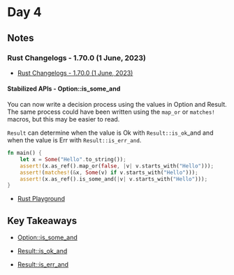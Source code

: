 # Day 4

## Notes

### Rust Changelogs - 1.70.0 (1 June, 2023)

- [Rust Changelogs - 1.70.0 (1 June, 2023)](https://releases.rs/docs/1.70.0/)

#### Stabilized APIs - Option::is_some_and

You can now write a decision process using the values in Option and Result.
The same process could have been written using the `map_or` or `matches!` macros, but this may be easier to read.

`Result` can determine when the value is Ok with `Result::is_ok`_and and when the value is Err with `Result::is_err_and`.

```rust
fn main() {
    let x = Some("Hello".to_string());
    assert!(x.as_ref().map_or(false, |v| v.starts_with("Hello")));
    assert!(matches!(&x, Some(v) if v.starts_with("Hello")));
    assert!(x.as_ref().is_some_and(|v| v.starts_with("Hello")));
}
```

- [Rust Playground](https://play.rust-lang.org/?version=stable&mode=debug&edition=2021&gist=6002dcfb401f75be0e2b77bda65eb555)

## Key Takeaways

- [Option::is_some_and](https://doc.rust-lang.org/stable/std/option/enum.Option.html#method.is_some_and)

- [Result::is_ok_and](https://doc.rust-lang.org/stable/std/result/enum.Result.html#method.is_ok_and)

- [Result::is_err_and](https://doc.rust-lang.org/stable/std/result/enum.Result.html#method.is_err_and)
